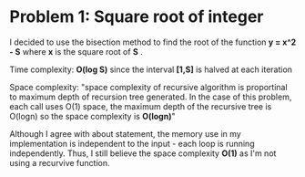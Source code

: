 # Problem 1: Square root of integer

I decided to use the bisection method to find the root of the function __y = x^2 - S__ where __x__ is the square root of __S__ .

Time complexity: __O(log S)__ since the interval __[1,S]__ is halved at each iteration

Space complexity: "space complexity of recursive algorithm is proportinal to maximum depth of recursion tree generated. In the case of this problem, each call uses O(1) space, the maximum depth of the recursive tree is O(logn) so the space complexity is __O(logn)__"

Although I agree with about statement, the memory use in my implementation is independent to the input - each loop is running independently. Thus, I still believe the space complexity __O(1)__ as I'm not using a recurvive function.
